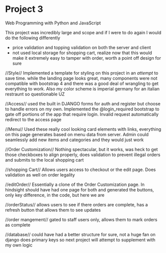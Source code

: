# Project 3

Web Programming with Python and JavaScript

This project was incredibly large and scope and if I were to do again I would do the following differently
* price validation and topping validation on both the server and client
* not used local storage for shopping cart, realize now that this would make it extremely easy to tamper with order, worth a point off design for sure


//Style//
Implemented a template for styling on this project in an *attempt* to save time. while the landing page looks great, many components were not compatible with bootstrap 4 and there was a good deal of wrangling to get everything to work. Also my color scheme is imperial germany for an italian restraunt so questionable UZ

//Access//
used the built in DJANGO forms for auth and register but choose to handle errors on my own. Implemented the @login_required bootstrap to gate off portions of the app that require login. Invalid request automatically redirect to the access page

//Menu//
Used these really cool looking card elements with links, everything on this page generates based on menu data from server. Admin could seamlessly add new items and categories and they would just work

//Order Customization//
Nothing spectacular, but it works, was heck to get those checkboxes to align properly, does validation to prevent illegal orders and submits to the local shopping cart

//shopping Cart//
Allows users access to checkout or the edit page. Does validation as well on order legality

//editOrder//
Essentially a clone of the Order Customization page. In hindsight should have had one page for both and generated the buttons, only key difference, in the code, but here we are

//orderStatus//
allows users to see if there orders are complete, has a refresh button that allows them to see updates

//order mangement//
gated to staff users only, allows them to mark orders as complete

//database//
could have had a better structure for sure, not a huge fan on django does primary keys so next project will attempt to supplement with my own logic 
